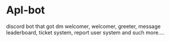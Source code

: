 # Apl-bot
discord bot that got dm welcomer, welcomer, greeter, message leaderboard, ticket system, report user system and such more....
